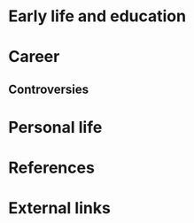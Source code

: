 # 
# Early life and education
# Career
## Controversies
# Personal life
# References
# External links